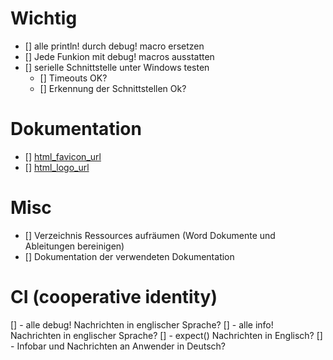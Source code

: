# Wichtig
- [] alle println! durch debug! macro ersetzen
- [] Jede Funkion mit debug! macros ausstatten
- [] serielle Schnittstelle unter Windows testen
  - [] Timeouts OK?
  - [] Erkennung der Schnittstellen Ok?

# Dokumentation
- [] [html_favicon_url](https://doc.rust-lang.org/rustdoc/the-doc-attribute.html#html_favicon_url)
- [] [html_logo_url](https://doc.rust-lang.org/rustdoc/the-doc-attribute.html#html_logo_url)

# Misc
- [] Verzeichnis Ressources aufräumen (Word Dokumente und Ableitungen bereinigen)
- [] Dokumentation der verwendeten Dokumentation

# CI (cooperative identity)
[] - alle debug! Nachrichten in englischer Sprache?
[] - alle info! Nachrichten in englischer Sprache?
[] - expect() Nachrichten in Englisch?
[] - Infobar und Nachrichten an Anwender in Deutsch?
